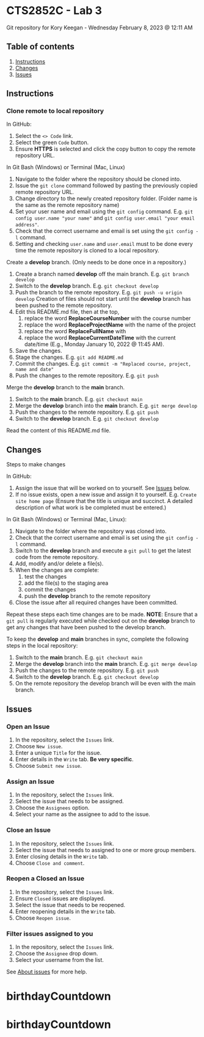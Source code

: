 # CTS2852C - Lab 3

Git repository for Kory Keegan - Wednesday February 8, 2023 @ 12:11 AM

## Table of contents

1. [Instructions](#Instructions)
1. [Changes](#Changes)
1. [Issues](#Issues)

## Instructions

### Clone remote to local repository

In GitHub:

1. Select the `<> Code` link.
1. Select the green `Code` button.
1. Ensure **HTTPS** is selected and click the copy button to copy the remote repository URL.

In Git Bash (Windows) or Terminal (Mac, Linux)

1. Navigate to the folder where the repository should be cloned into.
1. Issue the `git clone` command followed by pasting the previously copied remote repository URL.
1. Change directory to the newly created repository folder. (Folder name is the same as the remote repository name)
1. Set your user name and email using the `git config` command. E.g. `git config user.name "your name"` and `git config user.email "your email address"`.
1. Check that the correct username and email is set using the `git config -l` command.
1. Setting and checking `user.name` and `user.email` must to be done every time the remote repository is cloned to a local repository.

Create a **develop** branch. (Only needs to be done once in a repository.)

1. Create a branch named **develop** off the main branch. E.g. `git branch develop`
1. Switch to the **develop** branch. E.g. `git checkout develop`
1. Push the branch to the remote repository. E.g. `git push -u origin develop` Creation of files should not start until the **develop** branch has been pushed to the remote repository.
1. Edit this README.md file, then at the top,
   1. replace the word **ReplaceCourseNumber** with the course number
   1. replace the word **ReplaceProjectName** with the name of the project
   1. replace the word **ReplaceFullName** with
   1. replace the word **ReplaceCurrentDateTime** with the current date/time (E.g., Monday January 10, 2022 @ 11:45 AM).
1. Save the changes.
1. Stage the changes. E.g. `git add README.md`
1. Commit the changes. E.g. `git commit -m "Replaced course, project, name and date"`
1. Push the changes to the remote repository. E.g. `git push`

Merge the **develop** branch to the **main** branch.

1. Switch to the **main** branch. E.g. `git checkout main`
1. Merge the **develop** branch into the **main** branch. E.g. `git merge develop`
1. Push the changes to the remote repository. E.g. `git push`
1. Switch to the **develop** branch. E.g. `git checkout develop`

Read the content of this README.md file.

## Changes

Steps to make changes

In GitHub:

1. Assign the issue that will be worked on to yourself. See [Issues](#Issues) below.
1. If no issue exists, open a new issue and assign it to yourself. E.g. `Create site home page` (Ensure that the title is unique and succinct. A detailed description of what work is be completed must be entered.)

In Git Bash (Windows) or Terminal (Mac, Linux):

1. Navigate to the folder where the repository was cloned into.
1. Check that the correct username and email is set using the `git config -l` command.
1. Switch to the **develop** branch and execute a `git pull` to get the latest code from the remote repository.
1. Add, modify and/or delete a file(s).
1. When the changes are complete:
   1. test the changes
   1. add the file(s) to the staging area
   1. commit the changes
   1. push the **develop** branch to the remote repository
1. Close the issue after all required changes have been committed.

Repeat these steps each time changes are to be made. **NOTE**: Ensure that a `git pull` is regularly executed while checked out on the **develop** branch to get any changes that have been pushed to the develop branch.

To keep the **develop** and **main** branches in sync, complete the following steps in the local repository:

1. Switch to the **main** branch. E.g. `git checkout main`
1. Merge the **develop** branch into the **main** branch. E.g. `git merge develop`
1. Push the changes to the remote repository. E.g. `git push`
1. Switch to the **develop** branch. E.g. `git checkout develop`
1. On the remote repository the develop branch will be even with the main branch.

## Issues

### Open an Issue

1. In the repository, select the `Issues` link.
1. Choose `New issue`.
1. Enter a unique `Title` for the issue.
1. Enter details in the `Write` tab. **Be very specific**.
1. Choose `Submit new issue`.

### Assign an Issue

1. In the repository, select the `Issues` link.
1. Select the issue that needs to be assigned.
1. Choose the `Assignees` option.
1. Select your name as the assignee to add to the issue.

### Close an Issue

1. In the repository, select the `Issues` link.
1. Select the issue that needs to assigned to one or more group members.
1. Enter closing details in the `Write` tab.
1. Choose `Close and comment`.

### Reopen a Closed an Issue

1. In the repository, select the `Issues` link.
1. Ensure `Closed` issues are displayed.
1. Select the issue that needs to be reopened.
1. Enter reopening details in the `Write` tab.
1. Choose `Reopen issue`.

### Filter issues assigned to you

1. In the repository, select the `Issues` link.
1. Choose the `Assignee` drop down.
1. Select your username from the list.

See [About issues](https://docs.github.com/en/issues/tracking-your-work-with-issues/about-issues) for more help.
# birthdayCountdown
# birthdayCountdown
